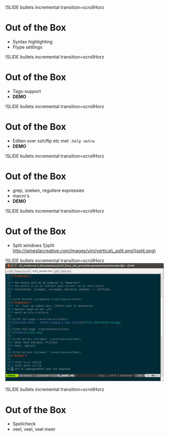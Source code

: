 !SLIDE bullets incremental transition=scrollHorz
# Out of the Box #
* Syntax highlighting
* Ftype settings

!SLIDE bullets incremental transition=scrollHorz
# Out of the Box #
* Tags-support
* **DEMO**

!SLIDE bullets incremental transition=scrollHorz
# Out of the Box #
* Editen over ssh/ftp etc met `:help netrw`
* **DEMO**

!SLIDE bullets incremental transition=scrollHorz
# Out of the Box #
* grep, zoeken, reguliere expressies
* macro's
* **DEMO**

!SLIDE bullets incremental transition=scrollHorz
# Out of the Box #
* Split windows
![split http://jameslaicreative.com/images/vim/vertical\_split.png](split.png)

!SLIDE bullets incremental transition=scrollHorz
![tabs](tabs.png)

!SLIDE bullets incremental transition=scrollHorz
# Out of the Box #
* Spellcheck
* veel, veel, veel meer
